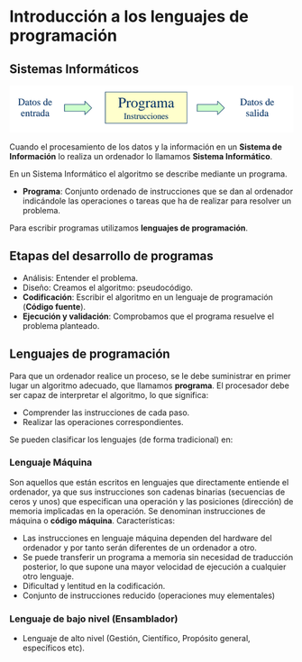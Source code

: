 # Introducción a los lenguajes de programación

## Sistemas Informáticos

![programa](img/programa.png)

Cuando el procesamiento de los datos y la información en un **Sistema de Información** lo realiza un ordenador lo llamamos **Sistema Informático**.

En un Sistema Informático el algoritmo se describe mediante un programa.

* **Programa**: Conjunto ordenado de instrucciones que se dan al ordenador indicándole las operaciones o tareas que ha de realizar para resolver un problema.

Para escribir programas utilizamos **lenguajes de programación**.

## Etapas del desarrollo de programas

* Análisis: Entender el problema.
* Diseño: Creamos el algoritmo: pseudocódigo.
* **Codificación**: Escribir el algoritmo en un lenguaje de programación (**Código fuente**).
* **Ejecución y validación**: Comprobamos que el programa resuelve el problema planteado.

## Lenguajes de programación

Para que un ordenador realice un proceso, se le debe suministrar en primer
lugar un algoritmo adecuado, que llamamos **programa**. El procesador debe ser capaz de interpretar el algoritmo, lo que significa:

* Comprender las instrucciones de cada paso.
* Realizar las operaciones correspondientes.

Se pueden clasificar los lenguajes (de forma tradicional) en:

### Lenguaje Máquina

Son aquellos que están escritos en lenguajes que directamente entiende el ordenador, ya que sus instrucciones son cadenas binarias (secuencias de
ceros y unos) que especifican una operación y las posiciones (dirección) de memoria implicadas en la operación. Se denominan instrucciones de máquina o **código máquina**. Características:

* Las instrucciones en lenguaje máquina dependen del hardware del ordenador y
por tanto serán diferentes de un ordenador a otro.
* Se puede transferir un programa a memoria sin necesidad de traducción posterior, lo que supone una mayor velocidad de ejecución a cualquier otro lenguaje.
* Dificultad y lentitud en la codificación.
* Conjunto de instrucciones reducido (operaciones muy elementales)

### Lenguaje de bajo nivel (Ensamblador)


* Lenguaje de alto nivel (Gestión, Científico, Propósito general, específicos etc).

